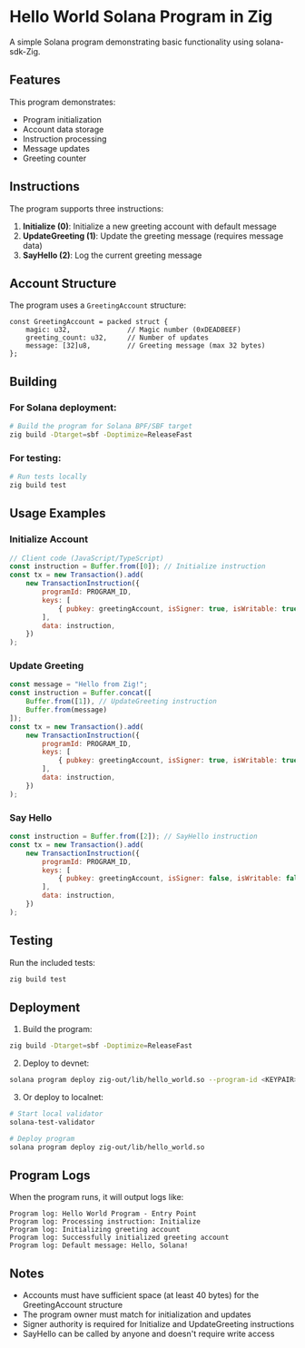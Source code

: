 # Hello World Solana Program in Zig

A simple Solana program demonstrating basic functionality using solana-sdk-Zig.

## Features

This program demonstrates:
- Program initialization
- Account data storage
- Instruction processing
- Message updates
- Greeting counter

## Instructions

The program supports three instructions:

1. **Initialize (0)**: Initialize a new greeting account with default message
2. **UpdateGreeting (1)**: Update the greeting message (requires message data)
3. **SayHello (2)**: Log the current greeting message

## Account Structure

The program uses a `GreetingAccount` structure:
```zig
const GreetingAccount = packed struct {
    magic: u32,              // Magic number (0xDEADBEEF)
    greeting_count: u32,     // Number of updates
    message: [32]u8,         // Greeting message (max 32 bytes)
};
```

## Building

### For Solana deployment:
```bash
# Build the program for Solana BPF/SBF target
zig build -Dtarget=sbf -Doptimize=ReleaseFast
```

### For testing:
```bash
# Run tests locally
zig build test
```

## Usage Examples

### Initialize Account
```javascript
// Client code (JavaScript/TypeScript)
const instruction = Buffer.from([0]); // Initialize instruction
const tx = new Transaction().add(
    new TransactionInstruction({
        programId: PROGRAM_ID,
        keys: [
            { pubkey: greetingAccount, isSigner: true, isWritable: true }
        ],
        data: instruction,
    })
);
```

### Update Greeting
```javascript
const message = "Hello from Zig!";
const instruction = Buffer.concat([
    Buffer.from([1]), // UpdateGreeting instruction
    Buffer.from(message)
]);
const tx = new Transaction().add(
    new TransactionInstruction({
        programId: PROGRAM_ID,
        keys: [
            { pubkey: greetingAccount, isSigner: true, isWritable: true }
        ],
        data: instruction,
    })
);
```

### Say Hello
```javascript
const instruction = Buffer.from([2]); // SayHello instruction
const tx = new Transaction().add(
    new TransactionInstruction({
        programId: PROGRAM_ID,
        keys: [
            { pubkey: greetingAccount, isSigner: false, isWritable: false }
        ],
        data: instruction,
    })
);
```

## Testing

Run the included tests:
```bash
zig build test
```

## Deployment

1. Build the program:
```bash
zig build -Dtarget=sbf -Doptimize=ReleaseFast
```

2. Deploy to devnet:
```bash
solana program deploy zig-out/lib/hello_world.so --program-id <KEYPAIR>
```

3. Or deploy to localnet:
```bash
# Start local validator
solana-test-validator

# Deploy program
solana program deploy zig-out/lib/hello_world.so
```

## Program Logs

When the program runs, it will output logs like:
```
Program log: Hello World Program - Entry Point
Program log: Processing instruction: Initialize
Program log: Initializing greeting account
Program log: Successfully initialized greeting account
Program log: Default message: Hello, Solana!
```

## Notes

- Accounts must have sufficient space (at least 40 bytes) for the GreetingAccount structure
- The program owner must match for initialization and updates
- Signer authority is required for Initialize and UpdateGreeting instructions
- SayHello can be called by anyone and doesn't require write access
